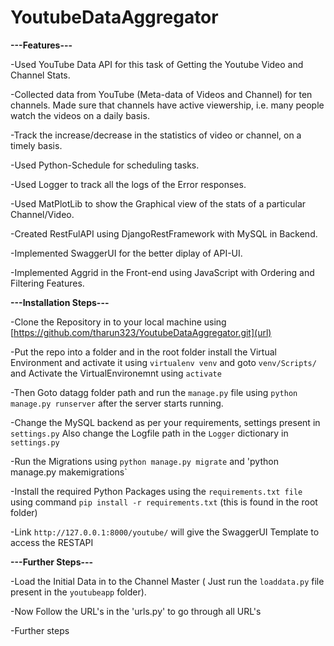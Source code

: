 # YoutubeDataAggregator
**---Features---**

-Used YouTube Data API for this task of Getting the Youtube Video and Channel Stats.

-Collected data from YouTube (Meta-data of Videos and Channel) for ten channels.
 Made sure that channels have active viewership, i.e. many people watch the videos on a daily basis.

-Track the increase/decrease in the statistics of video or channel, on a timely basis. 

-Used Python-Schedule for scheduling tasks.

-Used Logger to track all the logs of the Error responses.

-Used MatPlotLib to show the Graphical view of the stats of a particular Channel/Video.

-Created RestFulAPI using DjangoRestFramework with MySQL in Backend.

-Implemented SwaggerUI for the better diplay of API-UI.

-Implemented Aggrid in the Front-end using JavaScript with Ordering and Filtering Features.

**---Installation Steps---**

-Clone the Repository in to your local machine using [https://github.com/tharun323/YoutubeDataAggregator.git](url)

-Put the repo into a folder and in the root folder install the Virtual Environment and activate it using
  `virtualenv venv` and 
   goto `venv/Scripts/` and Activate the VirtualEnvironemnt using `activate`

-Then Goto datagg folder path and run the `manage.py` file using `python manage.py runserver` after the server starts running.

-Change the MySQL backend as per your requirements, settings present in `settings.py` Also change the Logfile path in the `Logger`     dictionary in `settings.py`

-Run the Migrations using `python manage.py migrate` and 'python manage.py makemigrations`

-Install the required Python Packages using the `requirements.txt file` using command `pip install -r requirements.txt`
   (this is found in the root folder)

-Link `http://127.0.0.1:8000/youtube/` will give the SwaggerUI Template to access the RESTAPI

**---Further Steps---**

-Load the Initial Data in to the Channel Master ( Just run the `loaddata.py` file present in the `youtubeapp` folder).

-Now Follow the URL's in the 'urls.py' to go through all URL's

-Further steps




